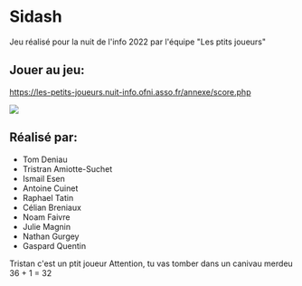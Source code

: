 # Sidash

Jeu réalisé pour la nuit de l'info 2022 par l'équipe "Les ptits joueurs"

## Jouer au jeu:

https://les-petits-joueurs.nuit-info.ofni.asso.fr/annexe/score.php

![](imgs/baniere.png)

## Réalisé par:

- Tom Deniau
- Tristran Amiotte-Suchet
- Ismail Esen
- Antoine Cuinet
- Raphael Tatin
- Célian Breniaux
- Noam Faivre
- Julie Magnin
- Nathan Gurgey
- Gaspard Quentin

Tristan c'est un ptit joueur
Attention, tu vas tomber dans un canivau merdeu
36 + 1 = 32
